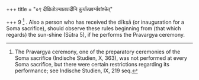 +++
title = "०९ दीक्षितोऽप्यातपादीनि कुर्यात्प्रवर्ग्यवांश्चेत्"

+++
9 [^5] . Also a person who has received the dīkṣā (or inauguration for a Soma sacrifice), should observe these rules beginning from (that which regards) the sun-shine (Sūtra 5), if he performs the Pravargya ceremony.


[^5]:  The Pravargya ceremony, one of the preparatory ceremonies of the Soma sacrifice (Indische Studien, X, 363), was not performed at every Soma sacrifice, but there were certain restrictions regarding its performance; see Indische Studien, IX, 219 seq.

